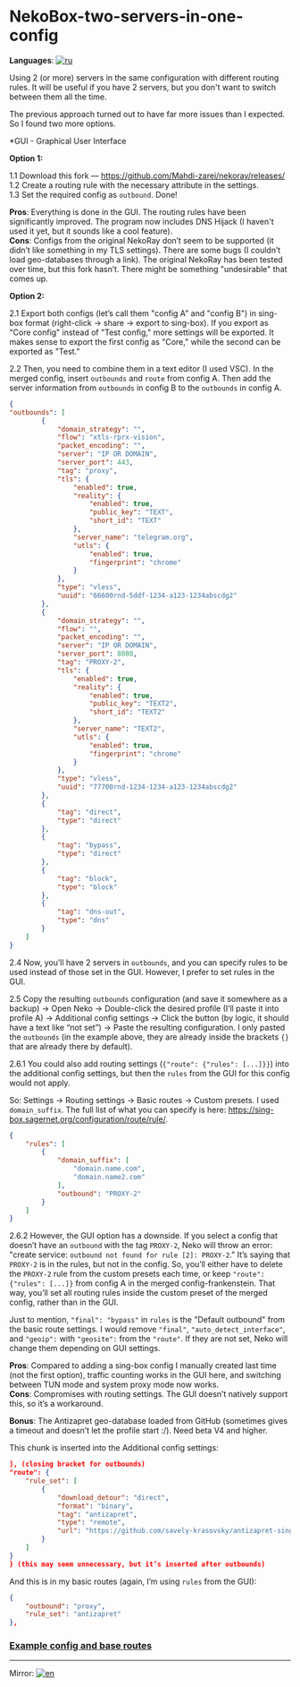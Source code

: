 # NekoBox-two-servers-in-one-config
**Languages**: [![ru](https://img.shields.io/badge/lang-ru-red.svg)](https://github.com/gtgthozz/NekoBox-two-servers-in-one-config/blob/main/README-ru.md)

Using 2 (or more) servers in the same configuration with different routing rules. It will be useful if you have 2 servers, but you don't want to switch between them all the time. 

The previous approach turned out to have far more issues than I expected. So I found two more options.

*GUI - Graphical User Interface

**Option 1:**

1.1 Download this fork — https://github.com/Mahdi-zarei/nekoray/releases/  
1.2 Create a routing rule with the necessary attribute in the settings.  
1.3 Set the required config as `outbound`. Done!

**Pros**: Everything is done in the GUI. The routing rules have been significantly improved. The program now includes DNS Hijack (I haven't used it yet, but it sounds like a cool feature).  
**Cons**: Configs from the original NekoRay don’t seem to be supported (it didn’t like something in my TLS settings). There are some bugs (I couldn’t load geo-databases through a link). The original NekoRay has been tested over time, but this fork hasn’t. There might be something "undesirable" that comes up.

**Option 2:**

2.1 Export both configs (let’s call them "config A" and "config B") in sing-box format (right-click -> share -> export to sing-box). If you export as "Core config" instead of "Test config," more settings will be exported. It makes sense to export the first config as "Core," while the second can be exported as "Test."

2.2 Then, you need to combine them in a text editor (I used VSC). In the merged config, insert `outbounds` and `route` from config A. Then add the server information from `outbounds` in config B to the `outbounds` in config A.

```json
{
"outbounds": [
        {
            "domain_strategy": "",
            "flow": "xtls-rprx-vision",
            "packet_encoding": "",
            "server": "IP OR DOMAIN",
            "server_port": 443,
            "tag": "proxy",
            "tls": {
                "enabled": true,
                "reality": {
                    "enabled": true,
                    "public_key": "TEXT",
                    "short_id": "TEXT"
                },
                "server_name": "telegram.org",
                "utls": {
                    "enabled": true,
                    "fingerprint": "chrome"
                }
            },
            "type": "vless",
            "uuid": "66600rnd-5ddf-1234-a123-1234abscdg2"
        },
        {
            "domain_strategy": "",
            "flow": "",
            "packet_encoding": "",
            "server": "IP OR DOMAIN",
            "server_port": 8080,
            "tag": "PROXY-2",
            "tls": {
                "enabled": true,
                "reality": {
                    "enabled": true,
                    "public_key": "TEXT2",
                    "short_id": "TEXT2"
                },
                "server_name": "TEXT2",
                "utls": {
                    "enabled": true,
                    "fingerprint": "chrome"
                }
            },
            "type": "vless",
            "uuid": "77700rnd-1234-1234-a123-1234abscdg2"
        },
        {
            "tag": "direct",
            "type": "direct"
        },
        {
            "tag": "bypass",
            "type": "direct"
        },
        {
            "tag": "block",
            "type": "block"
        },
        {
            "tag": "dns-out",
            "type": "dns"
        }
    ]
}
```

2.4 Now, you’ll have 2 servers in `outbounds`, and you can specify rules to be used instead of those set in the GUI. However, I prefer to set rules in the GUI.

2.5 Copy the resulting `outbounds` configuration (and save it somewhere as a backup) → Open Neko → Double-click the desired profile (I’ll paste it into profile A) → Additional config settings → Click the button (by logic, it should have a text like “not set”) → Paste the resulting configuration. I only pasted the `outbounds` (in the example above, they are already inside the brackets `{}` that are already there by default).

2.6.1 You could also add routing settings (`{"route": {"rules": [...]}}`) into the additional config settings, but then the `rules` from the GUI for this config would not apply.

So: Settings → Routing settings → Basic routes → Custom presets. I used `domain_suffix`. The full list of what you can specify is here: https://sing-box.sagernet.org/configuration/route/rule/.

```json
{
    "rules": [
        {
            "domain_suffix": [
                "domain.name.com",
                "domain.name2.com"
            ],
            "outbound": "PROXY-2"
        }
    ]
}
```

2.6.2 However, the GUI option has a downside. If you select a config that doesn’t have an `outbound` with the tag `PROXY-2`, Neko will throw an error: "create service: `outbound not found for rule [2]: PROXY-2`." It’s saying that `PROXY-2` is in the rules, but not in the config. So, you’ll either have to delete the `PROXY-2` rule from the custom presets each time, or keep `"route": {"rules": [...]}` from config A in the merged config-frankenstein. That way, you’ll set all routing rules inside the custom preset of the merged config, rather than in the GUI.

Just to mention, `"final": "bypass"` in `rules` is the "Default outbound" from the basic route settings. I would remove `"final"`, `"auto_detect_interface"`, and `"geoip":` with `"geosite":` from the `"route"`. If they are not set, Neko will change them depending on GUI settings.

**Pros**: Compared to adding a sing-box config I manually created last time (not the first option), traffic counting works in the GUI here, and switching between TUN mode and system proxy mode now works.  
**Cons**: Compromises with routing settings. The GUI doesn’t natively support this, so it’s a workaround.

**Bonus**: The Antizapret geo-database loaded from GitHub (sometimes gives a timeout and doesn’t let the profile start :/). Need beta V4 and higher.

This chunk is inserted into the Additional config settings:

```json
], (closing bracket for outbounds)
"route": {
    "rule_set": [
        {
            "download_detour": "direct",
            "format": "binary",
            "tag": "antizapret",
            "type": "remote",
            "url": "https://github.com/savely-krasovsky/antizapret-sing-box/releases/latest/download/antizapret.srs"
        }
    ]
}
} (this may seem unnecessary, but it’s inserted after outbounds)
```

And this is in my basic routes (again, I’m using `rules` from the GUI):
```json
{
    "outbound": "proxy",
    "rule_set": "antizapret"
},
```

### [Example config and base routes](https://github.com/gtgthozz/NekoBox-two-servers-in-one-config/blob/main/Example%20of%20additional%20config%20settings%20and%20basic%20routes%20for%202%20proxies%20in%20one%20profile%20%2B%20a%20rule%20set%20with%20an%20Antizapret%20database%20(rule_set).json)

---
Mirror: [![en](https://img.shields.io/badge/Google_Docs-en-white.svg)](https://docs.google.com/document/d/e/2PACX-1vT4MMzIPlGMxdVmvySx4C-QZKT9EO5XQAISCwZAT0zQznfqmYDlzjnJomhzaDTPrZMKhGWIjQWZwcyc/pub)
